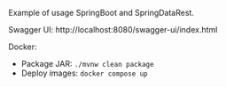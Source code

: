 Example of usage SpringBoot and SpringDataRest.

Swagger UI: http://localhost:8080/swagger-ui/index.html

Docker:
- Package JAR: `./mvnw clean package`
- Deploy images: `docker compose up`